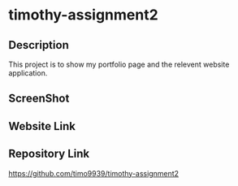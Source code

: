 # timothy-assignment2
## Description
This project is to show my portfolio page and the relevent website application.

## ScreenShot


## Website Link


## Repository Link
https://github.com/timo9939/timothy-assignment2
